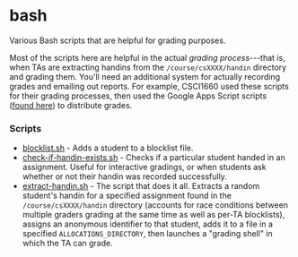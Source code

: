 # bash

Various Bash scripts that are helpful for grading purposes.

Most of the scripts here are helpful in the actual _grading process_---that is, when TAs are extracting handins from the `/course/csXXXX/handin` directory and grading them. You'll need an additional system for actually recording grades and emailing out reports. For example, CSCI1660 used these scripts for their grading processes, then used the Google Apps Script scripts ([found here](https://github.com/ZacharyEspiritu/ta-scripts/tree/master/grading-infrastructure/google-apps-script)) to distribute grades.

### Scripts

* [blocklist.sh](https://github.com/ZacharyEspiritu/ta-scripts/blob/master/grading-infrastructure/bash/blocklist.sh) - Adds a student to a blocklist file.
* [check-if-handin-exists.sh](https://github.com/ZacharyEspiritu/ta-scripts/blob/master/grading-infrastructure/bash/check-if-handin-exists.sh) - Checks if a particular student handed in an assignment. Useful for interactive gradings, or when students ask whether or not their handin was recorded successfully.
* [extract-handin.sh](https://github.com/ZacharyEspiritu/ta-scripts/blob/master/grading-infrastructure/bash/extract-handin.sh) - The script that does it all. Extracts a random student's handin for a specified assignment found in the `/course/csXXXX/handin` directory (accounts for race conditions between multiple graders grading at the same time as well as per-TA blocklists), assigns an anonymous identifier to that student, adds it to a file in a specified `ALLOCATIONS_DIRECTORY`, then launches a "grading shell" in which the TA can grade.

